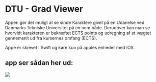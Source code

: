 # DTU - Grad Viewer 
Appen gør det muligt at se sinde Karaktere givet på en Udanelse ved Danmarks Tekniske Universitet på en nem både.
Derudover kan man se hvorvidt karakteren er bekræftet ECTS points og udregning af et vægtet gennemsnit ud fra kursernes omfang (ECTS).

Appe er skrevet i Swift og køre kun på apples enheder med IOS.

## app ser sådan her ud:
![](https://media.giphy.com/media/NsGzVYDnoWQd1FtjqG/giphy.gif)
